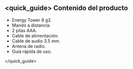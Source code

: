 ## <quick_guide> Contenido del producto

* Energy Tower 8 g2.
* Mando a distancia.
* 2 pilas AAA.
* Cable de alimentación.
* Cable de audio 3.5 mm.
* Antena de radio.
* Guía rápida de uso.

</quick_guide>
